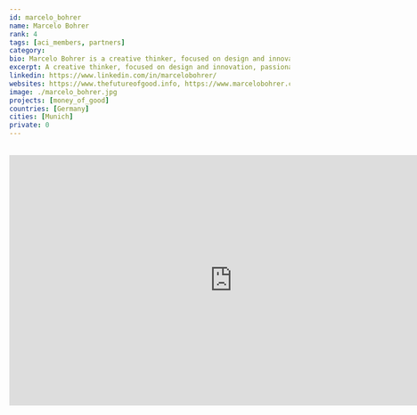 ```yaml
---
id: marcelo_bohrer
name: Marcelo Bohrer
rank: 4
tags: [aci_members, partners]
category:
bio: Marcelo Bohrer is a creative thinker, focused on design and innovation, passionate about bringing transformative ideas to life, and use them to make the world a better place. With extensive experience in using design thinking to develop solutions to complex scenarios, he created several enterprises with a wide impact such as the Nadism Club and the CyberorganicStuff. Marcelo also has a long track of spiritual investigation, especially about Buddhism.
excerpt: A creative thinker, focused on design and innovation, passionate about bringing transformative ideas to life.
linkedin: https://www.linkedin.com/in/marcelobohrer/
websites: https://www.thefutureofgood.info, https://www.marcelobohrer.com.br
image: ./marcelo_bohrer.jpg
projects: [money_of_good]
countries: [Germany]
cities: [Munich]
private: 0
---
```


<BR>

<iframe src="https://player.vimeo.com/video/424095605" width="800" height="450" frameborder="0" allow="autoplay; fullscreen" allowfullscreen></iframe>

<BR>
